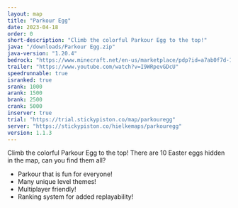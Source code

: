 ```yaml
---
layout: map
title: "Parkour Egg"
date: 2023-04-18
order: 0
short-description: "Climb the colorful Parkour Egg to the top!"
java: "/downloads/Parkour Egg.zip"
java-version: "1.20.4"
bedrock: "https://www.minecraft.net/en-us/marketplace/pdp?id=a7ab0f7d-1a45-4262-9a3f-e627efc779c1"
trailer: "https://www.youtube.com/watch?v=I9WRpevGDcU"
speedrunnable: true
isranked: true
srank: 1000
arank: 1500
brank: 2500
crank: 5000
inserver: true
trial: "https://trial.stickypiston.co/map/parkouregg"
server: "https://stickypiston.co/hielkemaps/parkouregg"
version: 1.1.3
---
```


Climb the colorful Parkour Egg to the top!
There are 10 Easter eggs hidden in the map, can you find them all?

- Parkour that is fun for everyone!
- Many unique level themes!
- Multiplayer friendly!
- Ranking system for added replayability!
